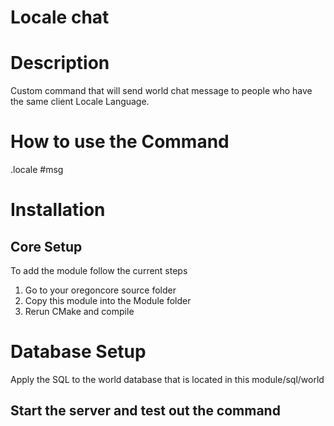 # Locale chat

# Description
Custom command that will send world chat message to people who have the same client Locale Language.

# How to use the Command
.locale #msg

# Installation
## Core Setup

To add the module follow the current steps
1. Go to your oregoncore source folder
2. Copy this module into the Module folder
3. Rerun CMake and compile

# Database Setup
Apply the SQL to the world database that is located in this module/sql/world

## Start the server and test out the command